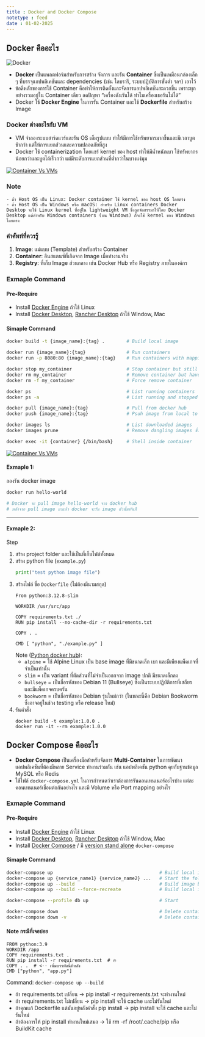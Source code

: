 ```yaml
---
title : Docker and Docker Compose
notetype : feed
date : 01-02-2025
---
```



## Docker คืออะไร 
![Docker](https://diagrams.mingrammer.com/img/resources/onprem/container/docker.png)
- **Docker** เป็นแพลตฟอร์มสำหรับการสร้าง จัดการ และรัน **Container** ซึ่งเป็นเหมือนกล่องเล็ก ๆ ที่บรรจุแอปพลิเคชันและ dependencies (เช่น ไลบรารี, ระบบปฏิบัติการขั้นต่ำ ฯลฯ) เอาไว้
- ข้อดีหลักของการใช้ Container คือทำให้การติดตั้งและจัดการแอปพลิเคชันสะดวกขึ้น เพราะทุกอย่างรวมอยู่ใน Container เดียว ลดปัญหา “เครื่องฉันรันได้ ทำไมเครื่องเธอรันไม่ได้”
- Docker ใช้ **Docker Engine** ในการรัน Container และใช้ **Dockerfile** สำหรับสร้าง Image

### Docker ต่างอะไรกับ VM
- VM จำลองระบบฮาร์ดแวร์และรัน OS เต็มรูปแบบ ทำให้มีการใช้ทรัพยากรมากขึ้นและมีเวลาบูตช้ากว่า แต่ให้การแยกส่วนและความปลอดภัยที่สูง
- Docker ใช้ containerization โดยแชร์ kernel ของ host ทำให้มีน้ำหนักเบา ใช้ทรัพยากรน้อยกว่าและบูตได้เร็วกว่า แต่มีระดับการแยกส่วนที่ต่ำกว่าในบางแง่มุม

[![Container Vs VMs](/assets/img/Other/Docker/vm-docker5.avif)](https://dockerlabs.collabnix.com/beginners/difference-docker-vm.html)

### Note
```
- ถ้า Host OS เป็น Linux: Docker container ใช้ kernel ของ host OS โดยตรง
- ถ้า Host OS เป็น Windows หรือ macOS: สำหรับ Linux containers Docker Desktop จะใช้ Linux kernel ที่อยู่ใน lightweight VM ซึ่งถูกจัดสรรมาให้โดย Docker Desktop แต่สำหรับ Windows containers (บน Windows) ก็จะใช้ kernel ของ Windows โดยตรง
```

### คำศัพท์ที่ควรรู้
1. **Image**: แม่แบบ (Template) สำหรับสร้าง Container
2. **Container**: อินสแตนซ์ที่เกิดจาก Image เมื่อทำงานจริง
3. **Registry**: ที่เก็บ Image ส่วนกลาง เช่น Docker Hub หรือ Registry ภายในองค์กร


### Exmaple Command
#### Pre-Require
- Install [Docker Engine](https://docs.docker.com/engine/install/) ถ้าใช้ Linux
- Install [Docker Desktop](https://docs.docker.com/desktop/), [Rancher Desktop](https://rancherdesktop.io/) ถ้าใช้ Window, Mac

#### Simaple Command
```bash
docker build -t {image_name}:{tag} .        # Build local image

docker run {image_name}:{tag}               # Run containers
docker run -p 8080:80 {image_name}:{tag}    # Run containers with mapping port to our host

docker stop my_container                    # Stop container but still have status `stopped`
docker rm my_container                      # Remove container but have to stop first
docker rm -f my_container                   # Force remove container

docker ps                                   # List running containers
docker ps -a                                # List running and stopped containers

docker pull {image_name}:{tag}              # Pull from docker hub
docker push {image_name}:{tag}              # Psuh image from local to repository

docker images ls                            # List downloaded images
docker images prune                         # Remove dangling images ซึ่งคือ Docker images ที่ไม่ได้ถูกใช้งานหรือไม่มี tag

docker exec -it {container} {/bin/bash}     # Shell inside container
```

[![Container Vs VMs](/assets/img/Other/Docker/dockercheatsheet8.avif)](https://dockerlabs.collabnix.com/docker/cheatsheet/)


#### Exmaple 1:
ลองรัน docker image
```bash
docker run hello-world

# Docker จะ pull image hello-world จาก docker hub
# หลังจาก pull image มาแล้ว docker จะรัน image ตัวนั้นทันที
```
---

#### Exmaple 2:
Step
1. สร้าง project folder และใช้เป็นที่เก็บไฟล์ทั้งหมด
2. สร้าง python file (`example.py`)
    ```python
    print("test python image file")
    ```
3. สร้างไฟล์ ชื่อ `Dockerfile` (ไม่ต้องมีนามสกุล)
    ```
    From python:3.12.8-slim

    WORKDIR /usr/src/app

    COPY requirements.txt ./
    RUN pip install --no-cache-dir -r requirements.txt

    COPY . .

    CMD [ "python", "./example.py" ]
    ```
    Note ([Python docker hub](https://hub.docker.com/_/python/tags)): 
    - `alpine` = ใช้ Alpine Linux เป็น base image ที่มีขนาดเล็ก เบา และมีเพียงแพ็คเกจที่จำเป็นเท่านั้น
    - `slim` = เป็น variant ที่ตัดส่วนที่ไม่จำเป็นออกจาก image ปกติ มีขนาดเล็กลง
    - `bullseye` = เป็นชื่อรหัสของ Debian 11 (Bullseye) ซึ่งเป็นระบบปฏิบัติการที่เสถียรและมีแพ็คเกจครบครัน
    - `bookworm` =  เป็นชื่อรหัสของ Debian รุ่นใหม่กว่า (ในขณะนี้คือ Debian Bookworm ซึ่งอาจอยู่ในช่วง testing หรือ release ใหม่)
4. รันคำสั่ง
    ```
    docker build -t example:1.0.0 .
    docker run -it --rm example:1.0.0
    ```

## Docker Compose คืออะไร
- **Docker Compose** เป็นเครื่องมือสำหรับจัดการ **Multi-Container** ในการพัฒนาแอปพลิเคชันที่ต้องมีหลาย Service ทำงานร่วมกัน เช่น แอปพลิเคชัน python คุยกับฐานข้อมูล MySQL หรือ Redis
- ใช้ไฟล์ `docker-compose.yml` ในการกำหนดว่าเราต้องการรันคอนเทนเนอร์อะไรบ้าง แต่ละคอนเทนเนอร์เชื่อมต่อกันอย่างไร และมี Volume หรือ Port mapping อย่างไร

### Exmaple Command
#### Pre-Require
- Install [Docker Engine](https://docs.docker.com/engine/install/) ถ้าใช้ Linux
- Install [Docker Desktop](https://docs.docker.com/desktop/), [Rancher Desktop](https://rancherdesktop.io/) ถ้าใช้ Window, Mac
- Install [Docker Compose](https://docs.docker.com/compose/install/) / มี [version stand alone](https://docs.docker.com/compose/install/standalone/) `docker-compose`

#### Simaple Command
```bash
docker-compose up                                       # Build local image
docker-compose up {service_name1} {service_name2} ...   # Start the follow service name container 
docker-compose up --build                               # Build image but use the old conatainer
docker-compose up --build --force-recreate              # Build local image

docker-compose --profile db up                          # Start

docker-compose down                                     # Delete container and network
docker-compose down -v                                  # Delete container, network and volumes
```

#### Note กรณีที่เจอบ่อย
```
FROM python:3.9
WORKDIR /app
COPY requirements.txt .
RUN pip install -r requirements.txt  # 🔥
COPY . .  # <-- เพิ่มบรรทัดนี้ทีหลัง
CMD ["python", "app.py"]
```
Command: `docker-compose up --build`
- ถ้า requirements.txt เปลี่ยน → pip install -r requirements.txt จะทำงานใหม่
- ถ้า requirements.txt ไม่เปลี่ยน → pip install จะใช้ cache และไม่รันใหม่
- ถ้าคุณแก้ Dockerfile แต่มันอยู่หลังคำสั่ง pip install → pip install จะใช้ cache และไม่รันใหม่
- ถ้าต้องการให้ pip install ทำงานใหม่เสมอ → ใช้ rm -rf /root/.cache/pip หรือ BuildKit cache

